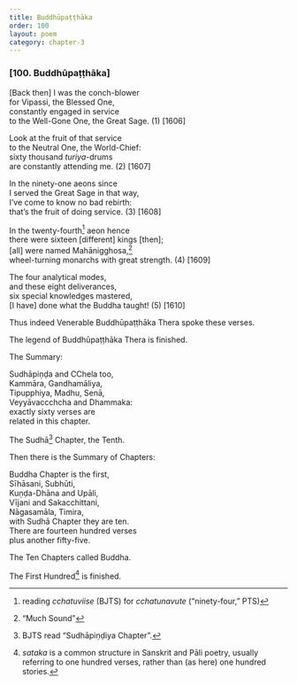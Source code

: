 ```yaml
---
title: Buddhūpaṭṭhāka
order: 100
layout: poem
category: chapter-3
---
```


### \[100. Buddhūpaṭṭhāka\]

\[Back then\] I was the conch-blower  
for Vipassi, the Blessed One,  
constantly engaged in service  
to the Well-Gone One, the Great Sage. (1) \[1606\]

Look at the fruit of that service  
to the Neutral One, the World-Chief:  
sixty thousand *turiya*-drums  
are constantly attending me. (2) \[1607\]

In the ninety-one aeons since  
I served the Great Sage in that way,  
I’ve come to know no bad rebirth:  
that’s the fruit of doing service. (3) \[1608\]

In the twenty-fourth[^1] aeon hence  
there were sixteen \[different\] kings \[then\];  
\[all\] were named Mahānigghosa,[^2]  
wheel-turning monarchs with great strength. (4) \[1609\]

The four analytical modes,  
and these eight deliverances,  
six special knowledges mastered,  
\[I have\] done what the Buddha taught! (5) \[1610\]

Thus indeed Venerable Buddhūpaṭṭhāka Thera spoke these verses.

The legend of Buddhūpaṭṭhāka Thera is finished.

The Summary:

Sudhāpiṇḍa and <span class="diacritics" data-state="on">C</span><span class="no-diacritics" data-state="off">Ch</span>ela too,  
Kammāra, Gandhamāliya,  
Tipupphiya, Madhu, Senā,  
Veyyāva<span class="diacritics" data-state="on">cc</span><span class="no-diacritics" data-state="off">chch</span>a and Dhammaka:  
exactly sixty verses are  
related in this chapter.

The Sudhā[^3] Chapter, the Tenth.

Then there is the Summary of Chapters:

Buddha Chapter is the first,  
Sīhāsani, Subhūti,  
Kuṇḍa-Dhāna and Upāli,  
Vījani and Saka<span class="diacritics" data-state="on">c</span><span class="no-diacritics" data-state="off">ch</span>ittani,  
Nāgasamāla, Timira,  
with Sudhā Chapter they are ten.  
There are fourteen hundred verses  
plus another fifty-five.

The Ten Chapters called Buddha.

The First Hundred[^4] is finished.

[^1]: reading *<span class="diacritics" data-state="on">c</span><span class="no-diacritics" data-state="off">ch</span>atuviise* (BJTS) for *<span class="diacritics" data-state="on">c</span><span class="no-diacritics" data-state="off">ch</span>atunavute* (“ninety-four,” PTS)

[^2]: “Much Sound”

[^3]: BJTS read “Sudhāpiṇḍiya Chapter”.

[^4]: *sataka* is a common structure in Sanskrit and Pāli poetry, usually referring to one hundred verses, rather than (as here) one hundred stories.
